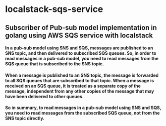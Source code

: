 # localstack-sqs-service
## Subscriber of Pub-sub model implementation in golang using AWS SQS service with localstack

#### In a pub-sub model using SNS and SQS, messages are published to an SNS topic, and then delivered to subscribed SQS queues. So, in order to read messages in a pub-sub model, you need to read messages from the SQS queue that is subscribed to the SNS topic.

#### When a message is published to an SNS topic, the message is forwarded to all SQS queues that are subscribed to that topic. When a message is received on an SQS queue, it is treated as a separate copy of the message, independent from any other copies of the message that may have been delivered to other queues.

#### So in summary, to read messages in a pub-sub model using SNS and SQS, you need to read messages from the subscribed SQS queue, not from the SNS topic directly.
